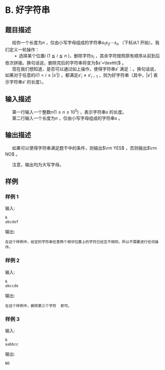 # B. 好字符串

## 题目描述

$\hspace{15pt}$ 给你一个长度为$n$ ，仅由小写字母组成的字符串$s_1s_2\cdots s_n$ （下标从$1$ 开始）。我们定义一轮操作：  
$\hspace{23pt}\bullet\,$ 选择某个位置$i$ ($1\leqq i\leqq n$ )，删除字符$s_i$ ，其余字符按照原有顺序从前到后依次拼接。换句话说，删除完后的字符串将变为$s'=\texttt{$ 。  
$\hspace{15pt}$ 现在我们想知道，是否可以通过如上操作，使得字符串$s'$ 满足：。换句话说，如果对于任意的$i \left(1 \lt i \leq \left | s' \right | \right)$ ，都满足$s'_i\ne s'_{i-1}$ ，则为好字符串（其中，$\left | s' \right |$ 表示字符串$s'$ 的长度）。

## 输入描述

$\hspace{15pt}$ 第一行输入一个整数$n\left(1\leq n\leq 10^5\right)$ ，表示字符串$s$ 的长度。  
$\hspace{15pt}$ 第二行输入一个长度为$n$ ，仅由小写字母组成的字符串$s$ 。

## 输出描述

$\hspace{15pt}$ 如果可以使得字符串满足题干中的条件，则输出$\rm YES$ ，否则输出$\rm NO$ 。  
  
$\hspace{15pt}$ 注意，输出均为大写字母。

## 样例

### 样例 1
输入:
```
6
abcdef
```

输出:
```
在这个样例中，给定的字符串任意两个相邻位置上的字符已经互不相同，所以不需要进行任何操作。
```

### 样例 2
输入:
```
6
abccde
```

输出:
```
在这个样例中，删除第三个字符  即可。
```

### 样例 3
输入:
```
6
aabbcc
```

输出:
```
NO
```

